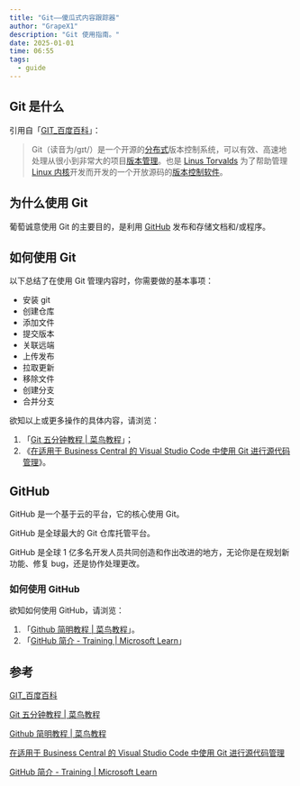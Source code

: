 ```yaml
---
title: "Git——傻瓜式内容跟踪器"
author: "GrapeX1"
description: "Git 使用指南。"
date: 2025-01-01
time: 06:55
tags:
  - guide
---
```


## Git 是什么

引用自「[GIT_百度百科](https://baike.baidu.com/item/GIT/12647237?fr=ge_ala)」：

> Git（读音为/gɪt/）是一个开源的[分布式](https://baike.baidu.com/item/%E5%88%86%E5%B8%83%E5%BC%8F/19276232)版本控制系统，可以有效、高速地处理从很小到非常大的项目[版本管理](https://baike.baidu.com/item/%E7%89%88%E6%9C%AC%E7%AE%A1%E7%90%86/2511538)。也是 [Linus Torvalds](https://baike.baidu.com/item/Linus%20Torvalds/9336769) 为了帮助管理 [Linux 内核](https://baike.baidu.com/item/Linux%E5%86%85%E6%A0%B8/10142820)开发而开发的一个开放源码的[版本控制软件](https://baike.baidu.com/item/%E7%89%88%E6%9C%AC%E6%8E%A7%E5%88%B6%E8%BD%AF%E4%BB%B6/2617766)。

## 为什么使用 Git

葡萄诚意使用 Git 的主要目的，是利用 [GitHub](https://github.com/) 发布和存储文档和/或程序。

## 如何使用 Git

以下总结了在使用 Git 管理内容时，你需要做的基本事项：

- 安装 git
- 创建仓库
- 添加文件
- 提交版本
- 关联远端
- 上传发布
- 拉取更新
- 移除文件
- 创建分支
- 合并分支

欲知以上或更多操作的具体内容，请浏览：

1. 「[Git 五分钟教程 | 菜鸟教程](https://www.runoob.com/w3cnote/git-five-minutes-tutorial.html)」；
1. 《[在适用于 Business Central 的 Visual Studio Code 中使用 Git 进行源代码管理](https://learn.microsoft.com/zh-cn/training/modules/work-source-control-git/)》。

## GitHub

GitHub 是一个基于云的平台，它的核心使用 Git。

GitHub 是全球最大的 Git 仓库托管平台。

GitHub 是全球 1 亿多名开发人员共同创造和作出改进的地方，无论你是在规划新功能、修复 bug，还是协作处理更改。

### 如何使用 GitHub

欲知如何使用 GitHub，请浏览：

1. 「[Github 简明教程 | 菜鸟教程](https://www.runoob.com/w3cnote/git-guide.html)」。
1. 「[GitHub 简介 - Training | Microsoft Learn](https://learn.microsoft.com/zh-cn/training/modules/introduction-to-github/)」

## 参考

[GIT_百度百科](https://baike.baidu.com/item/GIT/12647237?fr=ge_ala)

[Git 五分钟教程 | 菜鸟教程](https://www.runoob.com/w3cnote/git-five-minutes-tutorial.html)

[Github 简明教程 | 菜鸟教程](https://www.runoob.com/w3cnote/git-guide.html)

[在适用于 Business Central 的 Visual Studio Code 中使用 Git 进行源代码管理](https://learn.microsoft.com/zh-cn/training/modules/work-source-control-git/)

[GitHub 简介 - Training | Microsoft Learn](https://learn.microsoft.com/zh-cn/training/modules/introduction-to-github/)
